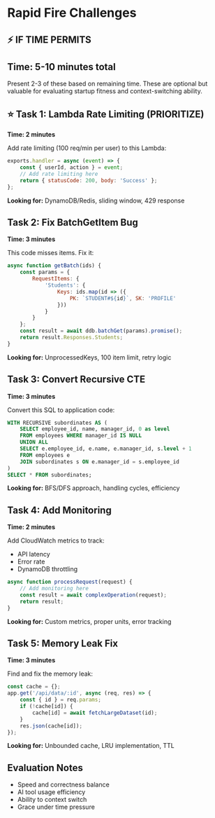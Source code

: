 # Rapid Fire Challenges
## ⚡ IF TIME PERMITS
## Time: 5-10 minutes total

Present 2-3 of these based on remaining time. These are optional but valuable for evaluating startup fitness and context-switching ability.

## ⭐ Task 1: Lambda Rate Limiting (PRIORITIZE)
**Time: 2 minutes**

Add rate limiting (100 req/min per user) to this Lambda:

```javascript
exports.handler = async (event) => {
    const { userId, action } = event;
    // Add rate limiting here
    return { statusCode: 200, body: 'Success' };
};
```

**Looking for:** DynamoDB/Redis, sliding window, 429 response

## Task 2: Fix BatchGetItem Bug
**Time: 3 minutes**

This code misses items. Fix it:

```javascript
async function getBatch(ids) {
    const params = {
        RequestItems: {
            'Students': {
                Keys: ids.map(id => ({ 
                    PK: `STUDENT#${id}`, SK: 'PROFILE' 
                }))
            }
        }
    };
    const result = await ddb.batchGet(params).promise();
    return result.Responses.Students;
}
```

**Looking for:** UnprocessedKeys, 100 item limit, retry logic

## Task 3: Convert Recursive CTE
**Time: 3 minutes**

Convert this SQL to application code:

```sql
WITH RECURSIVE subordinates AS (
    SELECT employee_id, name, manager_id, 0 as level
    FROM employees WHERE manager_id IS NULL
    UNION ALL
    SELECT e.employee_id, e.name, e.manager_id, s.level + 1
    FROM employees e
    JOIN subordinates s ON e.manager_id = s.employee_id
)
SELECT * FROM subordinates;
```

**Looking for:** BFS/DFS approach, handling cycles, efficiency

## Task 4: Add Monitoring
**Time: 2 minutes**

Add CloudWatch metrics to track:
- API latency
- Error rate
- DynamoDB throttling

```javascript
async function processRequest(request) {
    // Add monitoring here
    const result = await complexOperation(request);
    return result;
}
```

**Looking for:** Custom metrics, proper units, error tracking

## Task 5: Memory Leak Fix
**Time: 3 minutes**

Find and fix the memory leak:

```javascript
const cache = {};
app.get('/api/data/:id', async (req, res) => {
    const { id } = req.params;
    if (!cache[id]) {
        cache[id] = await fetchLargeDataset(id);
    }
    res.json(cache[id]);
});
```

**Looking for:** Unbounded cache, LRU implementation, TTL

## Evaluation Notes
- Speed and correctness balance
- AI tool usage efficiency  
- Ability to context switch
- Grace under time pressure
